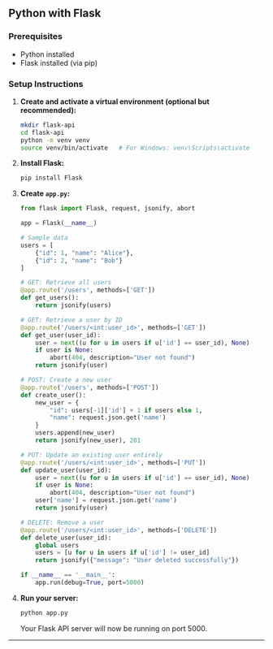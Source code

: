 
## Python with Flask

### Prerequisites
- Python installed
- Flask installed (via pip)

### Setup Instructions
1. **Create and activate a virtual environment (optional but recommended):**
   ```bash
   mkdir flask-api
   cd flask-api
   python -m venv venv
   source venv/bin/activate   # For Windows: venv\Scripts\activate
   ```

2. **Install Flask:**
   ```bash
   pip install Flask
   ```

3. **Create `app.py`:**
   ```python
   from flask import Flask, request, jsonify, abort

   app = Flask(__name__)

   # Sample data
   users = [
       {"id": 1, "name": "Alice"},
       {"id": 2, "name": "Bob"}
   ]

   # GET: Retrieve all users
   @app.route('/users', methods=['GET'])
   def get_users():
       return jsonify(users)

   # GET: Retrieve a user by ID
   @app.route('/users/<int:user_id>', methods=['GET'])
   def get_user(user_id):
       user = next((u for u in users if u['id'] == user_id), None)
       if user is None:
           abort(404, description="User not found")
       return jsonify(user)

   # POST: Create a new user
   @app.route('/users', methods=['POST'])
   def create_user():
       new_user = {
           "id": users[-1]['id'] + 1 if users else 1,
           "name": request.json.get('name')
       }
       users.append(new_user)
       return jsonify(new_user), 201

   # PUT: Update an existing user entirely
   @app.route('/users/<int:user_id>', methods=['PUT'])
   def update_user(user_id):
       user = next((u for u in users if u['id'] == user_id), None)
       if user is None:
           abort(404, description="User not found")
       user['name'] = request.json.get('name')
       return jsonify(user)

   # DELETE: Remove a user
   @app.route('/users/<int:user_id>', methods=['DELETE'])
   def delete_user(user_id):
       global users
       users = [u for u in users if u['id'] != user_id]
       return jsonify({"message": "User deleted successfully"})

   if __name__ == '__main__':
       app.run(debug=True, port=5000)
   ```

4. **Run your server:**
   ```bash
   python app.py
   ```
   Your Flask API server will now be running on port 5000.

---